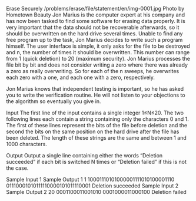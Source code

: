 Erase Securely
/problems/erase/file/statement/en/img-0001.jpg
Photo by Hometown Beauty
Jon Marius is the computer expert at his company and has now been tasked to find some software for erasing data properly. It is very important that the data should not be recoverable afterwards, so it should be overwritten on the hard drive several times. Unable to find any free program up to the task, Jon Marius decides to write such a program himself. The user interface is simple, it only asks for the file to be destroyed and n, the number of times it should be overwritten. This number can range from 1 (quick deletion) to 20 (maximum security). Jon Marius processes the file bit by bit and does not consider writing a zero where there was already a zero as really overwriting. So for each of the n sweeps, he overwrites each zero with a one, and each one with a zero, respectively.

Jon Marius knows that independent testing is important, so he has asked you to write the verification routine. He will not listen to your objections to the algorithm so eventually you give in.

Input
The first line of the input contains a single integer 1≤N≤20. The two following lines each contain a string containing only the characters 0 and 1. The first of these lines represent the bits of the file before deletion and the second the bits on the same position on the hard drive after the file has been deleted. The length of these strings are the same and between 1 and 1000 characters.

Output
Output a single line containing either the words “Deletion succeeded” if each bit is switched N times or “Deletion failed” if this is not the case.

Sample Input 1	Sample Output 1
1
10001110101000001111010100001110
01110001010111110000101011110001
Deletion succeeded
Sample Input 2	Sample Output 2
20
0001100011001010
0001000011000100
Deletion failed

